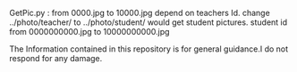 GetPic.py : from 0000.jpg to 10000.jpg depend on teachers Id.
            change ../photo/teacher/ to ../photo/student/ would get student pictures. student id from 0000000000.jpg to 10000000000.jpg



The Information contained in this repository is for general guidance.I do not respond for any damage.
